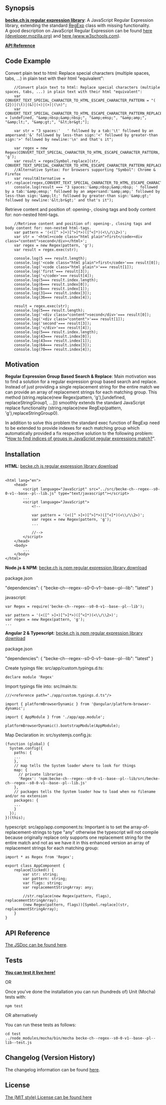 ## Synopsis

**<a href="http://www--s0-v1.becke.ch/tool/becke-ch--regex--s0-v1/becke-ch--regex--s0-0-v1--homepage--pl--client/">becke.ch js regular expression library</a>**: 
A JavaScript Regular Expression library, extending the standard 
<a href="https://developer.mozilla.org/en-US/docs/Web/JavaScript/Reference/Global_Objects/RegExp">RegExp</a> 
class with missing functionality.<br>
A good description on JavaScript Regular Expression can be found 
<a href="https://developer.mozilla.org/en/docs/Web/JavaScript/Guide/Regular_Expressions">here (developer.mozilla.org)</a> 
and <a href="https://www.w3schools.com/jsref/jsref_obj_regexp.asp">here (www.w3schools.com)</a>.<br>

<b><a href="http://www--s0-v1.becke.ch/tool/becke-ch--regex--s0-v1/becke-ch--regex--s0-0-v1--homepage--pl--client/doc/Regex.html">API Reference</a></b>

## Code Example

Convert plain text to html: Replace special characters (multiple spaces, tabs, ...) in plain text with their html "equivalent":

        //Convert plain text to html: Replace special characters (multiple spaces, tabs, ...) in plain text with their html "equivalent":
        var CONVERT_TEXT_SPECIAL_CHARACTER_TO_HTML_ESCAPE_CHARACTER_PATTERN = "( {2})|(\t)|(&)|(<)|(>)|(\n)";
        var CONVERT_TEXT_SPECIAL_CHARACTER_TO_HTML_ESCAPE_CHARACTER_PATTERN_REPLACE_STRING = [undefined, "&amp;nbsp;&amp;nbsp;", "&amp;emsp;", "&amp;amp;", "&amp;lt;", "&amp;gt;", "&lt;br&gt;"];
        
        var str = "3 spaces:'   ' followed by a tab:'\t' followed by an ampersand:'&' followed by less-than sign:'<' followed by greater-than sign:'>' followed by newline:'\n' and that's it";
        
        var regex = new Regex(CONVERT_TEXT_SPECIAL_CHARACTER_TO_HTML_ESCAPE_CHARACTER_PATTERN, 'g');
        var result = regex[Symbol.replace](str, CONVERT_TEXT_SPECIAL_CHARACTER_TO_HTML_ESCAPE_CHARACTER_PATTERN_REPLACE_STRING);
        //Alternative Syntax: For browsers supporting "Symbol": Chrome & Firefox
        var resultAlternative = str.replace(regex,CONVERT_TEXT_SPECIAL_CHARACTER_TO_HTML_ESCAPE_CHARACTER_PATTERN_REPLACE_STRING);
        console.log(result === "3 spaces:'&amp;nbsp;&amp;nbsp; ' followed by a tab:'&amp;emsp;' followed by an ampersand:'&amp;amp;' followed by less-than sign:'&amp;lt;' followed by greater-than sign:'&amp;gt;' followed by newline:'&lt;br&gt;' and that's it");


Retrieve content and position of: opening-, closing tags and body content for: non-nested html-tags.

        //Retrieve content and position of: opening-, closing tags and body content for: non-nested html-tags.
        var pattern = '(<([^ >]+)[^>]*>)([^<]*)(<\\/\\2>)';
        var str = '<html><code class="html plain">first</code><div class="content">second</div></html>';
        var regex = new Regex(pattern, 'g');
        var result = regex.exec(str);

        console.log(5 === result.length);
        console.log('<code class="html plain">first</code>'=== result[0]);
        console.log('<code class="html plain">'=== result[1]);
        console.log('first'=== result[3]);
        console.log('</code>'=== result[4]);
        console.log(5=== result.index.length);
        console.log(6=== result.index[0]);
        console.log(6=== result.index[1]);
        console.log(31=== result.index[3]);
        console.log(36=== result.index[4]);

        result = regex.exec(str);
        console.log(5=== result.length);
        console.log('<div class="content">second</div>'=== result[0]);
        console.log('<div class="content">'=== result[1]);
        console.log('second'=== result[3]);
        console.log('</div>'=== result[4]);
        console.log(5=== result.index.length);
        console.log(43=== result.index[0]);
        console.log(43=== result.index[1]);
        console.log(64=== result.index[3]);
        console.log(70=== result.index[4]);


## Motivation

**Regular Expression Group Based Search & Replace**: Main motivation was to find a solution for a regular expression 
group based search and replace. Instead of just providing a single replacement string for the entire match we can 
provide an array of replacement strings for each matching group. This method (string.replace(new Regex(pattern, 'g'),[undefined, replaceStringGroup1, ...])) 
smoothly extends the standard JavaScript replace functionality (string.replace(new RegExp(pattern, 'g'),replaceStringGroup0).

In addition to solve this problem the standard exec function of RegExp need to be extended to provide indexes for each
matching group which automatically provided a fix respective solution to the following problem: 
"<a href="http://stackoverflow.com/questions/1985594/how-to-find-indices-of-groups-in-javascript-regular-expressions-match">How to find indices of groups in JavaScript regular expressions match?</a>".<br>

## Installation

**HTML**: <a href="http://www--s0-v1.becke.ch/tool/becke-ch--regex--s0-v1/becke-ch--regex--s0-0-v1--homepage--pl--client/node_modules/becke-ch--regex--s0-0-v1--base--pl--lib/src/becke-ch--regex--s0-0-v1--base--pl--lib.js" target="_blank">becke.ch js regular expression library download</a><br><br>

	<html lang="en">
        <head>
            <script language="JavaScript" src="../src/becke-ch--regex--s0-0-v1--base--pl--lib.js" type="text/javascript"></script>
            ...
            <script language="JavaScript">
                <!--
        
                var pattern = '(<([^ >]+)[^>]*>)([^<]*)(<\\/\\2>)';
                var regex = new Regex(pattern, 'g');
                ...
        
                //-->
            </script>
        </head>
        <body>
            ...
        </body>
	</html>


**Node.js & NPM**: <a href="https://www.npmjs.com/package/becke-ch--regex--s0-0-v1--base--pl--lib" target="_blank">becke.ch js npm regular expression library download</a><br><br>
package.json

  "dependencies": {
    "becke-ch--regex--s0-0-v1--base--pl--lib": "latest"
  }

javascript:

    var Regex = require('becke-ch--regex--s0-0-v1--base--pl--lib');

    var pattern = '(<([^ >]+)[^>]*>)([^<]*)(<\\/\\2>)';
    var regex = new Regex(pattern, 'g');
    ...

**Angular 2 & Typescript**: <a href="https://www.npmjs.com/package/becke-ch--regex--s0-0-v1--base--pl--lib" target="_blank">becke.ch js npm regular expression library download</a><br><br>
package.json

  "dependencies": {
    "becke-ch--regex--s0-0-v1--base--pl--lib": "latest"
  }

Create typings file: src/app/custom.typings.d.ts:

    declare module 'Regex'

Import typings file into: src/main.ts:

    ///<reference path="./app/custom.typings.d.ts"/>
    
    import { platformBrowserDynamic } from '@angular/platform-browser-dynamic';
    
    import { AppModule } from './app/app.module';
    
    platformBrowserDynamic().bootstrapModule(AppModule);

Map Declaration in: src/systemjs.config.js:

    (function (global) {
      System.config({
        paths: {
        ...
        },
        // map tells the System loader where to look for things
        map: {
          // private libraries
          'Regex': 'npm:becke-ch--regex--s0-0-v1--base--pl--lib/src/becke-ch--regex--s0-0-v1--base--pl--lib.js'
        },
        // packages tells the System loader how to load when no filename and/or no extension
        packages: {
        ...
        }
      });
    })(this);


typescript: src/app/app.component.ts: Important is to set the array-of-replacement-strings to type "any" otherwise the 
typescript will not compile because originally replace only supports one replacement string for the entire match and
not as we have it in this enhanced version an array of replacement strings for each matching group:

    import * as Regex from 'Regex';

    export class AppComponent {
        replaceClicked() {
            var str: string;
            var pattern: string;
            var flags: string;
            var replacementStringArray: any;
            
            //str.replace(new Regex(pattern, flags), replacementStringArray);
            (new Regex(pattern, flags))[Symbol.replace](str, replacementStringArray);
        }
    }



## API Reference

<a href="http://www--s0-v1.becke.ch/tool/becke-ch--regex--s0-v1/becke-ch--regex--s0-0-v1--homepage--pl--client/doc/Regex.html">The JSDoc can be found here</a>.

## Tests

<a href="http://www--s0-v1.becke.ch/tool/becke-ch--regex--s0-v1/becke-ch--regex--s0-0-v1--homepage--pl--client/">**You can test it live here!**</a>

OR

Once you've done the installation you can run (hundreds of) Unit (Mocha) tests with:

    npm test

OR alternatively

You can run these tests as follows:

    cd test
    ../node_modules/mocha/bin/mocha becke-ch--regex--s0-0-v1--base--pl--lib--test.js

## Changelog (Version History)

The changelog information can be found <a href="http://www--s0-v1.becke.ch/tool/becke-ch--regex--s0-v1/CHANGELOG.md">here</a>.

## License

<a href="http://www--s0-v1.becke.ch/tool/becke-ch--regex--s0-v1/becke-ch--regex--s0-v1--license.txt">The (MIT style) License can be found here</a>
